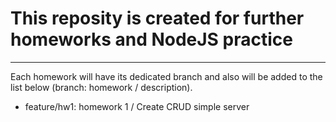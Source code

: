 # This reposity is created for further homeworks and NodeJS practice
---

Each homework will have its dedicated branch and also will be added to the list below (branch: homework / description).

* feature/hw1: homework 1 / Create CRUD simple server
